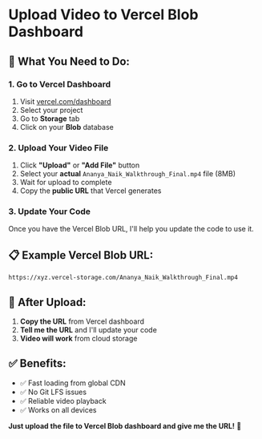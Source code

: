 # Upload Video to Vercel Blob Dashboard

## 🎯 **What You Need to Do:**

### 1. **Go to Vercel Dashboard**
1. Visit [vercel.com/dashboard](https://vercel.com/dashboard)
2. Select your project
3. Go to **Storage** tab
4. Click on your **Blob** database

### 2. **Upload Your Video File**
1. Click **"Upload"** or **"Add File"** button
2. Select your **actual** `Ananya_Naik_Walkthrough_Final.mp4` file (8MB)
3. Wait for upload to complete
4. Copy the **public URL** that Vercel generates

### 3. **Update Your Code**
Once you have the Vercel Blob URL, I'll help you update the code to use it.

## 📋 **Example Vercel Blob URL:**
```
https://xyz.vercel-storage.com/Ananya_Naik_Walkthrough_Final.mp4
```

## 🔧 **After Upload:**
1. **Copy the URL** from Vercel dashboard
2. **Tell me the URL** and I'll update your code
3. **Video will work** from cloud storage

## ✅ **Benefits:**
- ✅ Fast loading from global CDN
- ✅ No Git LFS issues
- ✅ Reliable video playback
- ✅ Works on all devices

**Just upload the file to Vercel Blob dashboard and give me the URL!** 🎉
